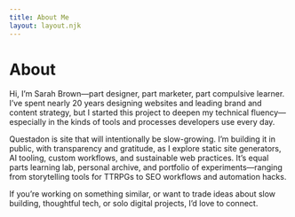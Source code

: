 ```yaml
---
title: About Me
layout: layout.njk
---
```


# About

Hi, I’m Sarah Brown—part designer, part marketer, part compulsive learner. I’ve spent nearly 20 years designing websites and leading brand and content strategy, but I started this project to deepen my technical fluency—especially in the kinds of tools and processes developers use every day.

Questadon is site that will intentionally be slow-growing. I’m building it in public, with transparency and gratitude, as I explore static site generators, AI tooling, custom workflows, and sustainable web practices. It’s equal parts learning lab, personal archive, and portfolio of experiments—ranging from storytelling tools for TTRPGs to SEO workflows and automation hacks. 

If you’re working on something similar, or want to trade ideas about slow building, thoughtful tech, or solo digital projects, I’d love to connect.
